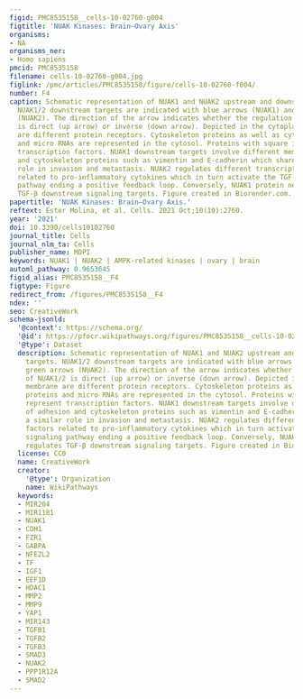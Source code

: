 ```yaml
---
figid: PMC8535158__cells-10-02760-g004
figtitle: 'NUAK Kinases: Brain–Ovary Axis'
organisms:
- NA
organisms_ner:
- Homo sapiens
pmcid: PMC8535158
filename: cells-10-02760-g004.jpg
figlink: /pmc/articles/PMC8535158/figure/cells-10-02760-f004/
number: F4
caption: Schematic representation of NUAK1 and NUAK2 upstream and downstream targets.
  NUAK1/2 downstream targets are indicated with blue arrows (NUAK1) and green arrows
  (NUAK2). The direction of the arrow indicates whether the regulation of NUAK1/2
  is direct (up arrow) or inverse (down arrow). Depicted in the cytoplasmic membrane
  are different protein receptors. Cytoskeleton proteins as well as cytoplasmic proteins
  and micro RNAs are represented in the cytosol. Proteins with square icons represent
  transcription factors. NUAK1 downstream targets involve different members of adhesion
  and cytoskeleton proteins such as vimentin and E-cadherin which share a similar
  role in invasion and metastasis. NUAK2 regulates different transcription factors
  related to pro-inflammatory cytokines which in turn activate the TGF-β signaling
  pathway ending a positive feedback loop. Conversely, NUAK1 protein negatively regulates
  TGF-β downstream signaling targets. Figure created in Biorender.com.
papertitle: 'NUAK Kinases: Brain–Ovary Axis.'
reftext: Ester Molina, et al. Cells. 2021 Oct;10(10):2760.
year: '2021'
doi: 10.3390/cells10102760
journal_title: Cells
journal_nlm_ta: Cells
publisher_name: MDPI
keywords: NUAK1 | NUAK2 | AMPK-related kinases | ovary | brain
automl_pathway: 0.9653645
figid_alias: PMC8535158__F4
figtype: Figure
redirect_from: /figures/PMC8535158__F4
ndex: ''
seo: CreativeWork
schema-jsonld:
  '@context': https://schema.org/
  '@id': https://pfocr.wikipathways.org/figures/PMC8535158__cells-10-02760-g004.html
  '@type': Dataset
  description: Schematic representation of NUAK1 and NUAK2 upstream and downstream
    targets. NUAK1/2 downstream targets are indicated with blue arrows (NUAK1) and
    green arrows (NUAK2). The direction of the arrow indicates whether the regulation
    of NUAK1/2 is direct (up arrow) or inverse (down arrow). Depicted in the cytoplasmic
    membrane are different protein receptors. Cytoskeleton proteins as well as cytoplasmic
    proteins and micro RNAs are represented in the cytosol. Proteins with square icons
    represent transcription factors. NUAK1 downstream targets involve different members
    of adhesion and cytoskeleton proteins such as vimentin and E-cadherin which share
    a similar role in invasion and metastasis. NUAK2 regulates different transcription
    factors related to pro-inflammatory cytokines which in turn activate the TGF-β
    signaling pathway ending a positive feedback loop. Conversely, NUAK1 protein negatively
    regulates TGF-β downstream signaling targets. Figure created in Biorender.com.
  license: CC0
  name: CreativeWork
  creator:
    '@type': Organization
    name: WikiPathways
  keywords:
  - MIR204
  - MIR1181
  - NUAK1
  - CDH1
  - FZR1
  - GABPA
  - NFE2L2
  - TF
  - IGF1
  - EEF1D
  - HDAC1
  - MMP2
  - MMP9
  - YAP1
  - MIR143
  - TGFB1
  - TGFB2
  - TGFB3
  - SMAD3
  - NUAK2
  - PPP1R12A
  - SMAD2
---
```


